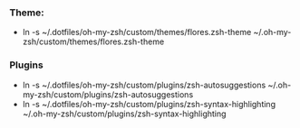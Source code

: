 ### Theme:
- ln -s ~/.dotfiles/oh-my-zsh/custom/themes/flores.zsh-theme ~/.oh-my-zsh/custom/themes/flores.zsh-theme

### Plugins
- ln -s ~/.dotfiles/oh-my-zsh/custom/plugins/zsh-autosuggestions ~/.oh-my-zsh/custom/plugins/zsh-autosuggestions
- ln -s ~/.dotfiles/oh-my-zsh/custom/plugins/zsh-syntax-highlighting ~/.oh-my-zsh/custom/plugins/zsh-syntax-highlighting


